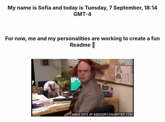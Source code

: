 


<div align="center">
<h3 >My name is Sofia and today is Tuesday, 7 September, 18:14 GMT-4</h3><br>
<h3 >For now, me and my personalities are working to create a fun Readme 👋
</h3><br>
<img src='img/dwight.gif' alt='working...'/>
</div>
